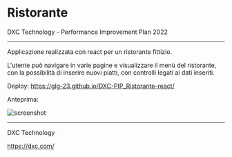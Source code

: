 # Ristorante 

DXC Technology - Performance Improvement Plan 2022

-----

Applicazione realizzata con react per un ristorante fittizio.

L'utente può navigare in varie pagine e visualizzare il menù del ristorante, con la possibilità di inserire nuovi piatti, con controlli legati ai dati inseriti.

Deploy: https://glg-23.github.io/DXC-PIP_Ristorante-react/

Anteprima:

![screenshot](https://github.com/glg-23/DXC-PIP_react/blob/main/Screenshot%20DXC%20PIP%20-%20react.jpg)

-----

DXC Technology

https://dxc.com/
